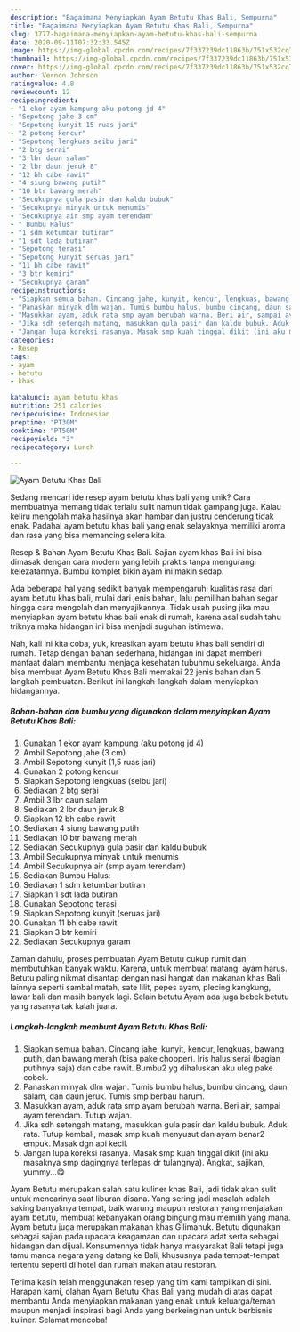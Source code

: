 ```yaml
---
description: "Bagaimana Menyiapkan Ayam Betutu Khas Bali, Sempurna"
title: "Bagaimana Menyiapkan Ayam Betutu Khas Bali, Sempurna"
slug: 3777-bagaimana-menyiapkan-ayam-betutu-khas-bali-sempurna
date: 2020-09-11T07:32:33.545Z
image: https://img-global.cpcdn.com/recipes/7f337239dc11863b/751x532cq70/ayam-betutu-khas-bali-foto-resep-utama.jpg
thumbnail: https://img-global.cpcdn.com/recipes/7f337239dc11863b/751x532cq70/ayam-betutu-khas-bali-foto-resep-utama.jpg
cover: https://img-global.cpcdn.com/recipes/7f337239dc11863b/751x532cq70/ayam-betutu-khas-bali-foto-resep-utama.jpg
author: Vernon Johnson
ratingvalue: 4.8
reviewcount: 12
recipeingredient:
- "1 ekor ayam kampung aku potong jd 4"
- "Sepotong jahe 3 cm"
- "Sepotong kunyit 15 ruas jari"
- "2 potong kencur"
- "Sepotong lengkuas seibu jari"
- "2 btg serai"
- "3 lbr daun salam"
- "2 lbr daun jeruk 8"
- "12 bh cabe rawit"
- "4 siung bawang putih"
- "10 btr bawang merah"
- "Secukupnya gula pasir dan kaldu bubuk"
- "Secukupnya minyak untuk menumis"
- "Secukupnya air smp ayam terendam"
- " Bumbu Halus"
- "1 sdm ketumbar butiran"
- "1 sdt lada butiran"
- "Sepotong terasi"
- "Sepotong kunyit seruas jari"
- "11 bh cabe rawit"
- "3 btr kemiri"
- "Secukupnya garam"
recipeinstructions:
- "Siapkan semua bahan. Cincang jahe, kunyit, kencur, lengkuas, bawang putih, dan bawang merah (bisa pake chopper). Iris halus serai (bagian putihnya saja) dan cabe rawit. Bumbu2 yg dihaluskan aku uleg pake cobek."
- "Panaskan minyak dlm wajan. Tumis bumbu halus, bumbu cincang, daun salam, dan daun jeruk. Tumis smp berbau harum."
- "Masukkan ayam, aduk rata smp ayam berubah warna. Beri air, sampai ayam terendam. Tutup wajan."
- "Jika sdh setengah matang, masukkan gula pasir dan kaldu bubuk. Aduk rata. Tutup kembali, masak smp kuah menyusut dan ayam benar2 empuk. Masak dgn api kecil."
- "Jangan lupa koreksi rasanya. Masak smp kuah tinggal dikit (ini aku masaknya smp dagingnya terlepas dr tulangnya). Angkat, sajikan, yummy...😋"
categories:
- Resep
tags:
- ayam
- betutu
- khas

katakunci: ayam betutu khas 
nutrition: 251 calories
recipecuisine: Indonesian
preptime: "PT30M"
cooktime: "PT50M"
recipeyield: "3"
recipecategory: Lunch

---
```



![Ayam Betutu Khas Bali](https://img-global.cpcdn.com/recipes/7f337239dc11863b/751x532cq70/ayam-betutu-khas-bali-foto-resep-utama.jpg)

Sedang mencari ide resep ayam betutu khas bali yang unik? Cara membuatnya memang tidak terlalu sulit namun tidak gampang juga. Kalau keliru mengolah maka hasilnya akan hambar dan justru cenderung tidak enak. Padahal ayam betutu khas bali yang enak selayaknya memiliki aroma dan rasa yang bisa memancing selera kita.

Resep &amp; Bahan Ayam Betutu Khas Bali. Sajian ayam khas Bali ini bisa dimasak dengan cara modern yang lebih praktis tanpa mengurangi kelezatannya. Bumbu komplet bikin ayam ini makin sedap.

Ada beberapa hal yang sedikit banyak mempengaruhi kualitas rasa dari ayam betutu khas bali, mulai dari jenis bahan, lalu pemilihan bahan segar hingga cara mengolah dan menyajikannya. Tidak usah pusing jika mau menyiapkan ayam betutu khas bali enak di rumah, karena asal sudah tahu triknya maka hidangan ini bisa menjadi suguhan istimewa.


Nah, kali ini kita coba, yuk, kreasikan ayam betutu khas bali sendiri di rumah. Tetap dengan bahan sederhana, hidangan ini dapat memberi manfaat dalam membantu menjaga kesehatan tubuhmu sekeluarga. Anda bisa membuat Ayam Betutu Khas Bali memakai 22 jenis bahan dan 5 langkah pembuatan. Berikut ini langkah-langkah dalam menyiapkan hidangannya.

<!--inarticleads1-->

##### Bahan-bahan dan bumbu yang digunakan dalam menyiapkan Ayam Betutu Khas Bali:

1. Gunakan 1 ekor ayam kampung (aku potong jd 4)
1. Ambil Sepotong jahe (3 cm)
1. Ambil Sepotong kunyit (1,5 ruas jari)
1. Gunakan 2 potong kencur
1. Siapkan Sepotong lengkuas (seibu jari)
1. Sediakan 2 btg serai
1. Ambil 3 lbr daun salam
1. Sediakan 2 lbr daun jeruk 8
1. Siapkan 12 bh cabe rawit
1. Sediakan 4 siung bawang putih
1. Sediakan 10 btr bawang merah
1. Sediakan Secukupnya gula pasir dan kaldu bubuk
1. Ambil Secukupnya minyak untuk menumis
1. Ambil Secukupnya air (smp ayam terendam)
1. Sediakan  Bumbu Halus:
1. Sediakan 1 sdm ketumbar butiran
1. Siapkan 1 sdt lada butiran
1. Gunakan Sepotong terasi
1. Siapkan Sepotong kunyit (seruas jari)
1. Gunakan 11 bh cabe rawit
1. Siapkan 3 btr kemiri
1. Sediakan Secukupnya garam


Zaman dahulu, proses pembuatan Ayam Betutu cukup rumit dan membutuhkan banyak waktu. Karena, untuk membuat matang, ayam harus. Betutu paling nikmat disantap dengan nasi hangat dan makanan khas Bali lainnya seperti sambal matah, sate lilit, pepes ayam, plecing kangkung, lawar bali dan masih banyak lagi. Selain betutu Ayam ada juga bebek betutu yang rasanya tak kalah juara. 

<!--inarticleads2-->

##### Langkah-langkah membuat Ayam Betutu Khas Bali:

1. Siapkan semua bahan. Cincang jahe, kunyit, kencur, lengkuas, bawang putih, dan bawang merah (bisa pake chopper). Iris halus serai (bagian putihnya saja) dan cabe rawit. Bumbu2 yg dihaluskan aku uleg pake cobek.
1. Panaskan minyak dlm wajan. Tumis bumbu halus, bumbu cincang, daun salam, dan daun jeruk. Tumis smp berbau harum.
1. Masukkan ayam, aduk rata smp ayam berubah warna. Beri air, sampai ayam terendam. Tutup wajan.
1. Jika sdh setengah matang, masukkan gula pasir dan kaldu bubuk. Aduk rata. Tutup kembali, masak smp kuah menyusut dan ayam benar2 empuk. Masak dgn api kecil.
1. Jangan lupa koreksi rasanya. Masak smp kuah tinggal dikit (ini aku masaknya smp dagingnya terlepas dr tulangnya). Angkat, sajikan, yummy...😋


Ayam Betutu merupakan salah satu kuliner khas Bali, jadi tidak akan sulit untuk mencarinya saat liburan disana. Yang sering jadi masalah adalah saking banyaknya tempat, baik warung maupun restoran yang menjajakan ayam betutu, membuat kebanyakan orang bingung mau memilih yang mana. Ayam betutu juga merupakan makanan khas Gilimanuk. Betutu digunakan sebagai sajian pada upacara keagamaan dan upacara adat serta sebagai hidangan dan dijual. Konsumennya tidak hanya masyarakat Bali tetapi juga tamu manca negara yang datang ke Bali, khususnya pada tempat-tempat tertentu seperti di hotel dan rumah makan atau restoran. 

Terima kasih telah menggunakan resep yang tim kami tampilkan di sini. Harapan kami, olahan Ayam Betutu Khas Bali yang mudah di atas dapat membantu Anda menyiapkan makanan yang enak untuk keluarga/teman maupun menjadi inspirasi bagi Anda yang berkeinginan untuk berbisnis kuliner. Selamat mencoba!
